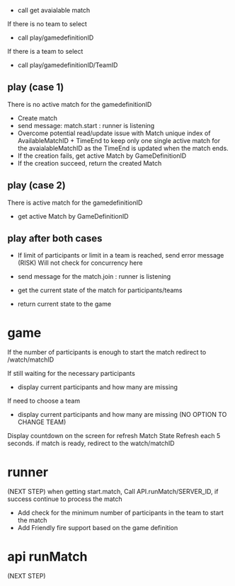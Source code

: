 - call get avaialable match

If there is no team to select
- call play/gamedefinitionID

If there is a team to select 
- call play/gamedefinitionID/TeamID

## play (case 1) 
There is no active match for the gamedefinitionID

- Create match
- send message: match.start : runner is listening
- Overcome potential read/update issue with Match unique index of AvailableMatchID + TimeEnd to keep only one single active match for the avaialableMatchID as the TimeEnd is updated when the match ends.
- If the creation fails, get active Match by GameDefinitionID
- If the creation succeed, return the created Match

## play (case 2) 
There is active match for the gamedefinitionID

- get active Match by GameDefinitionID

## play after both cases
- If limit of participants or limit in a team is reached, send error message
(RISK) Will not check for concurrency here

- send message for the match.join : runner is listening
- get the current state of the match for participants/teams
- return current state to the game

# game
If the number of participants is enough to start the match
redirect to /watch/matchID

If still waiting for the necessary participants
- display current participants and how many are missing

If need to choose a team
- display current participants and how many are missing
(NO OPTION TO CHANGE TEAM)

Display countdown on the screen for refresh Match State
Refresh each 5 seconds.
if match is ready, redirect to the watch/matchID

# runner 
(NEXT STEP) when getting start.match, Call API.runMatch/SERVER_ID, if success continue to process the match

- Add check for the minimum number of participants in the team 
to start the match
- Add Friendly fire support based on the game definition

# api runMatch
(NEXT STEP)
